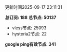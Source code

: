 更新时间2025-09-17 23:11:31

**总订阅: 188**
**总节点: 50137**
- vless节点: 25093
- hysteria2节点: 22

**google ping有效节点: 341**
